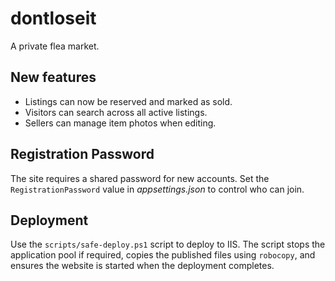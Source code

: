 # dontloseit
A private flea market.

## New features

* Listings can now be reserved and marked as sold.
* Visitors can search across all active listings.
* Sellers can manage item photos when editing.

## Registration Password

The site requires a shared password for new accounts. Set the
`RegistrationPassword` value in *appsettings.json* to control who can join.


## Deployment

Use the `scripts/safe-deploy.ps1` script to deploy to IIS. The script stops the
application pool if required, copies the published files using `robocopy`, and
ensures the website is started when the deployment completes.
